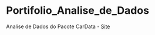 # Portifolio_Analise_de_Dados
Analise de Dados do Pacote CarData - [Site](https://romaro-gomes.github.io/Analise-de-Dados-CarData/)

